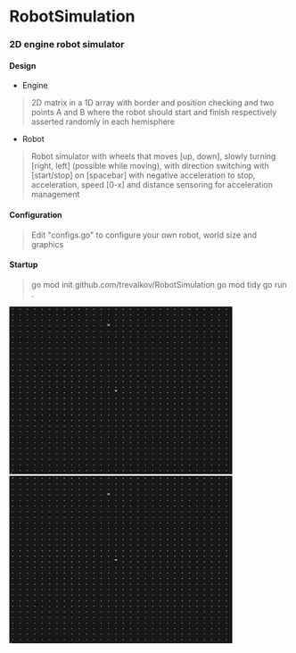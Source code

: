 # RobotSimulation
### 2D engine robot simulator

#### Design
* Engine
> 2D matrix in a 1D array with border and position checking and two points A and B where the robot should start and finish respectively asserted randomly in each hemisphere 
*  Robot
> Robot simulator with wheels that moves [up, down], slowly turning [right, left] (possible while moving), with direction switching with [start/stop] on [spacebar] with negative acceleration to stop, acceleration, speed [0-x] and distance sensoring for acceleration management

#### Configuration
> Edit "configs.go" to configure your own robot, world size and graphics

#### Startup
> go mod init github.com/trevalkov/RobotSimulation
> go mod tidy
> go run .

<img src="imgs/run.jpg" width="400" height="300"></img>
<img src="imgs/run.jpg" width="400" height="300"></img>
